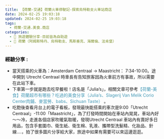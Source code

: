 ```yaml
---
title: 【荷蘭-交通】荷蘭火車停駛記-探索烏特勒支火車站商店 
date: 2024-02-25 19:03:18
updated: 2024-02-25 19:03:18
tags:
  - 荷蘭-交通.美食.商店
categories: 
  - 🌴 旅遊體驗分享-目前皆為自助遊
  - 🥥 荷蘭（阿姆斯特丹、烏特勒支、馬斯垂克、海爾倫、法肯堡）
---
```

### 經驗分享 : 
+ 當天搭乘的火車為：Amsterdam Centraal -> Maastricht： 7:34-10:00。途中開到 Utrecht Centraal 時車長有告知旅客因為火車前方有事故，所以需要在此站下車。
+ 下車第一步就是跑去吃早餐啦！店名是「Julia’s」，相關文章可參考<font color=#4599B6>【荷蘭-美食】荷蘭超市有哪些？吃過的美食分享（Julia’s、Slagerij Van Melik Corio Center肉鋪、麥當勞、babs、Sichuan Taste） </font>。
+ 吃飽後查看月台上的電子看板，發現最快能搭乘的車次是9:00「Utrecht Centraal」-11:00「Maastricht」，為了打發時間開始在車站內晃晃，車站內好～～冷，走進各個店家吹暖氣取暖，發現Utrecht Centraal 車站內有賣好多日用品，包含手套圍巾、衛生紙、衛生棉、乳液、攜帶型洗髮精、化妝品、針線….，拍了很多圖片分享給大家，旅途中如果有需要可以來這邊逛逛。